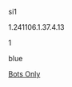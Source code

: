 si1

1.241106.1.37.4.13

1

blue

[Bots Only](https://www.lakeshorelearning.com/assets/html/do_not_visit.html)